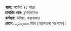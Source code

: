 **বয়স:** সর্বোচ্চ ৪৫ বছর  
**চাকরির ধরন:** চুক্তিভিত্তিক  
**কর্মস্থল:** উখিয়া, কক্সবাজার  
**বেতন:** ১,১০,০০০ টাকা (আলোচনা সাপেক্ষে)।
